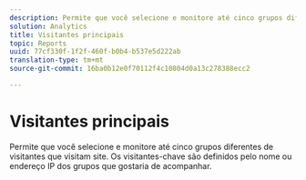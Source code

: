 ```yaml
---
description: Permite que você selecione e monitore até cinco grupos diferentes de visitantes que visitam site. Os visitantes-chave são definidos pelo nome ou endereço IP dos grupos que gostaria de acompanhar.
solution: Analytics
title: Visitantes principais
topic: Reports
uuid: 77cf330f-1f2f-460f-b0b4-b537e5d222ab
translation-type: tm+mt
source-git-commit: 16ba0b12e0f70112f4c10804d0a13c278388ecc2

---
```



# Visitantes principais

Permite que você selecione e monitore até cinco grupos diferentes de visitantes que visitam site. Os visitantes-chave são definidos pelo nome ou endereço IP dos grupos que gostaria de acompanhar.

